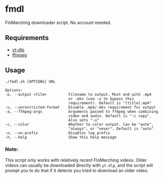 # fmdl
FloMarching downloader script. No account needed.

## Requirements
- [yt-dlp](https://github.com/yt-dlp/yt-dlp)
- [ffmpeg](https://ffmpeg.org/)

## Usage
```
./fmdl.sh [OPTIONS] URL

Options:
-o, --output <file>          Filename to output. Must end with .mp4
                             or .mkv (use -u to bypass this
                             requirement). Default is "[title].mp4"
-u, --unrestricted-format    Disable .mp4/.mkv requirement for output
-a, --ffmpeg-args            Arguments passed to ffmpeg when combining
                             video and audio. Default is "-c copy".
                             Also sets "-u"
-c, --color                  Whether to color output. Can be "auto",
                             "always", or "never". Default is "auto"
-n, --no-prefix              Disables log prefix
-h, --help                   Show this help message
```

### Note:
This script only works with relatively recent FloMarching videos. Older videos can usually be downloaded directly with `yt-dlp`, and the script will prompt you to do that if it detects you tried to download an older video.
